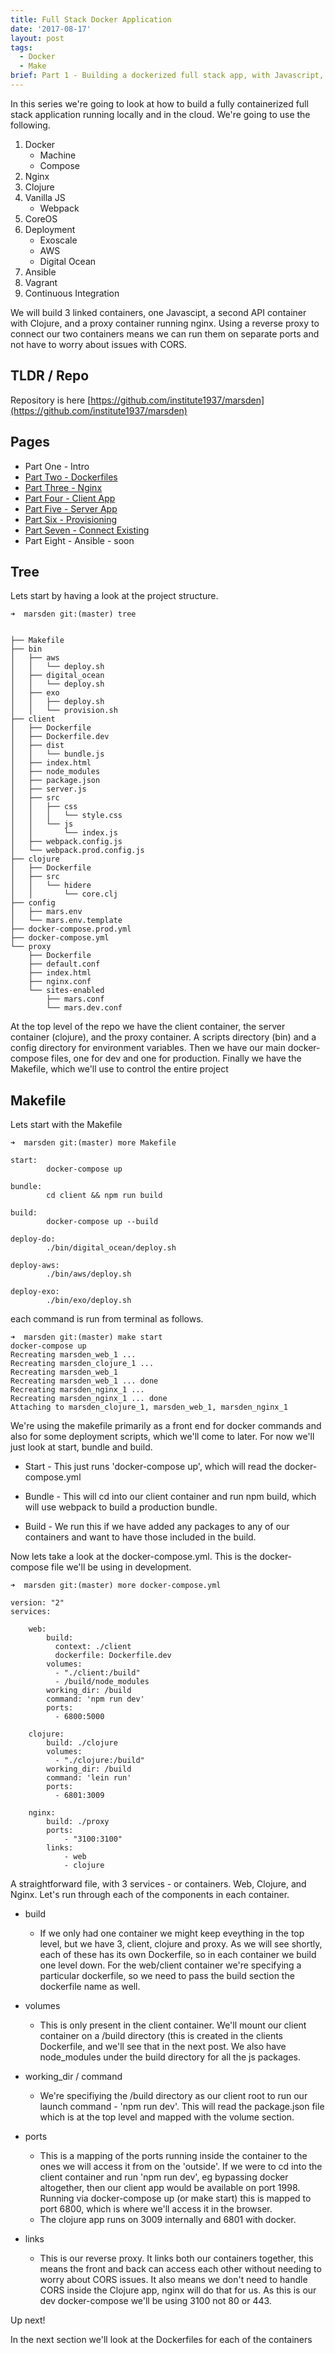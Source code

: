 ```yaml
---
title: Full Stack Docker Application
date: '2017-08-17'
layout: post
tags: 
  - Docker
  - Make
brief: Part 1 - Building a dockerized full stack app, with Javascript, Clojure and Nginx
---
```


In this series we're going to look at how to build a fully containerized full stack application running locally and in the cloud. We're going to use the following.

1. Docker
    * Machine
    * Compose
2. Nginx
3. Clojure
4. Vanilla JS 
    * Webpack
5. CoreOS
6. Deployment
    * Exoscale
    * AWS
    * Digital Ocean
7. Ansible
8. Vagrant
9. Continuous Integration

We will build 3 linked containers, one Javascipt, a second API container with Clojure, and a proxy container running nginx. Using a reverse proxy to connect our two containers means we can run them on separate ports and not have to worry about issues with CORS.

TLDR / Repo
----

Repository is here [https://github.com/institute1937/marsden](https://github.com/institute1937/marsden) 

Pages
----

* Part One - Intro
* [Part Two - Dockerfiles](../2017-08-18---dockerize-ii-dockerfiles/)
* [Part Three - Nginx](../2017-08-21---dockerize-iii-nginx/) 
* [Part Four - Client App](../2017-08-21---dockerize-iv-client-container/) 
* [Part Five - Server App](../2017-08-21---dockerize-v-clojure-container/) 
* [Part Six - Provisioning](../2017-08-21---dockerize-vi-provision-exoscale/ )
* [Part Seven - Connect Existing](../2017-08-23---dockerize-vii-connect-existing-machine/) 
* Part Eight - Ansible - soon


Tree
----

Lets start by having a look at the project structure.

```
➜  marsden git:(master) tree 
```
```

├── Makefile
├── bin
│   ├── aws
│   │   └── deploy.sh
│   ├── digital_ocean
│   │   └── deploy.sh
│   ├── exo
│   │   ├── deploy.sh
│   │   └── provision.sh
├── client
│   ├── Dockerfile
│   ├── Dockerfile.dev
│   ├── dist
│   │   └── bundle.js
│   ├── index.html
│   ├── node_modules
│   ├── package.json
│   ├── server.js
│   ├── src
│   │   ├── css
│   │   │   └── style.css
│   │   └── js
│   │       └── index.js
│   ├── webpack.config.js
│   └── webpack.prod.config.js
├── clojure
│   ├── Dockerfile
│   ├── src
│   │   └── hidere
│   │       └── core.clj
├── config
│   ├── mars.env
│   └── mars.env.template
├── docker-compose.prod.yml
├── docker-compose.yml
└── proxy
    ├── Dockerfile
    ├── default.conf
    ├── index.html
    ├── nginx.conf
    └── sites-enabled
        ├── mars.conf
        └── mars.dev.conf
```
 
At the top level of the repo we have the client container, the server container (clojure), and the proxy container. A scripts directory (bin) and a config directory for environment variables. Then we have our main docker-compose files, one for dev and one for production. Finally we have the Makefile, which we'll use to control the entire project

Makefile
--------

Lets start with the Makefile

```
➜  marsden git:(master) more Makefile
```
```
start:
        docker-compose up

bundle:
        cd client && npm run build

build:
        docker-compose up --build

deploy-do:
        ./bin/digital_ocean/deploy.sh

deploy-aws:
        ./bin/aws/deploy.sh

deploy-exo:
        ./bin/exo/deploy.sh

```

each command is run from terminal as follows.

```
➜  marsden git:(master) make start
docker-compose up
Recreating marsden_web_1 ...
Recreating marsden_clojure_1 ...
Recreating marsden_web_1
Recreating marsden_web_1 ... done
Recreating marsden_nginx_1 ...
Recreating marsden_nginx_1 ... done
Attaching to marsden_clojure_1, marsden_web_1, marsden_nginx_1
```

We're using the makefile primarily as a front end for docker commands and also for some deployment scripts, which we'll come to later. For now we'll just look at start, bundle and build.

* Start - This just runs 'docker-compose up', which will read the docker-compose.yml

* Bundle - This will cd into our client container and run npm build, which will use webpack to build a production bundle.

* Build - We run this if we have added any packages to any of our containers and want to have those included in the build.

Now lets take a look at the docker-compose.yml. This is the docker-compose file we'll be using in development.

```
➜  marsden git:(master) more docker-compose.yml
```
```
version: "2"
services:

    web:
        build:
          context: ./client
          dockerfile: Dockerfile.dev
        volumes:
          - "./client:/build"
          - /build/node_modules
        working_dir: /build
        command: 'npm run dev'
        ports:
          - 6800:5000

    clojure:
        build: ./clojure
        volumes:
          - "./clojure:/build"
        working_dir: /build
        command: 'lein run'
        ports:
          - 6801:3009

    nginx:
        build: ./proxy
        ports:
            - "3100:3100"
        links:
            - web
            - clojure

```

A straightforward file, with 3 services - or containers. Web, Clojure, and Nginx. Let's run through each of the components in each container.

* build
	*  If we only had one container we might keep eveything in the top level, but we have 3, client, clojure and proxy. As we will see shortly, each of these has its own Dockerfile, so in each container we build one level down. For the web/client container we're specifying a particular dockerfile, so we need to pass the build section the dockerfile name as well.

* volumes
	* This is only present in the client container. We'll mount our client container on a /build directory (this is created in the clients Dockerfile, and we'll see that in the next post. We also have node_modules under the build directory for all the js packages.

* working_dir / command
	* We're specifiying the /build directory as our client root to run our launch command - 'npm run dev'. This will read the package.json file which is at the top level and mapped with the volume section.

* ports
	* This is a mapping of the ports running inside the container to the ones we will access it from on the 'outside'. If we were to cd into the client container and run 'npm run dev', eg bypassing docker altogether, then our client app would be available on port 1998. Running via docker-compose up (or make start) this is mapped to port 6800, which is where we'll access it in the browser.
  	* The clojure app runs on 3009 internally and 6801 with docker.

* links
	* This is our reverse proxy. It links both our containers together, this means the front and back can access each other without needing to worry about CORS issues. It also means we don't need to handle CORS inside the Clojure app, nginx will do that for us. As this is our dev docker-compose we'll be using 3100 not 80 or 443.

Up next!

In the next section we'll look at the Dockerfiles for each of the containers

